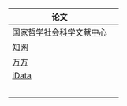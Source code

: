 

| 论文                                               |      |
| -------------------------------------------------- | ---- |
| [国家哲学社会科学文献中心](http://www.ncpssd.org/) |      |
| [知网](https://www.cnki.net/)                      |      |
| [万方](http://www.wanfangdata.com.cn/index.html)   |      |
| [iData](https://user.cn-ki.net/login)              |      |
| []()                                               |      |
| []()                                               |      |
| []()                                               |      |
| []()                                               |      |
| []()                                               |      |

